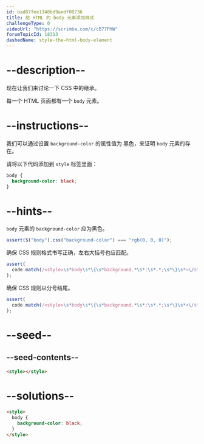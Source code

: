 ```yaml
---
id: bad87fee1348bd9aedf08736
title: 给 HTML 的 body 元素添加样式
challengeType: 0
videoUrl: "https://scrimba.com/c/cB77PHW"
forumTopicId: 18313
dashedName: style-the-html-body-element
---
```


# --description--

现在让我们来讨论一下 CSS 中的继承。

每一个 HTML 页面都有一个 `body` 元素。

# --instructions--

我们可以通过设置 `background-color` 的属性值为 黑色，来证明 `body` 元素的存在。

请将以下代码添加到 `style` 标签里面：

```css
body {
  background-color: black;
}
```

# --hints--

`body` 元素的 `background-color` 应为黑色。

```js
assert($("body").css("background-color") === "rgb(0, 0, 0)");
```

确保 CSS 规则格式书写正确，左右大括号也应匹配。

```js
assert(
  code.match(/<style>\s*body\s*\{\s*background.*\s*:\s*.*;\s*\}\s*<\/style>/i)
);
```

确保 CSS 规则以分号结尾。

```js
assert(
  code.match(/<style>\s*body\s*\{\s*background.*\s*:\s*.*;\s*\}\s*<\/style>/i)
);
```

# --seed--

## --seed-contents--

```html
<style></style>
```

# --solutions--

```html
<style>
  body {
    background-color: black;
  }
</style>
```
